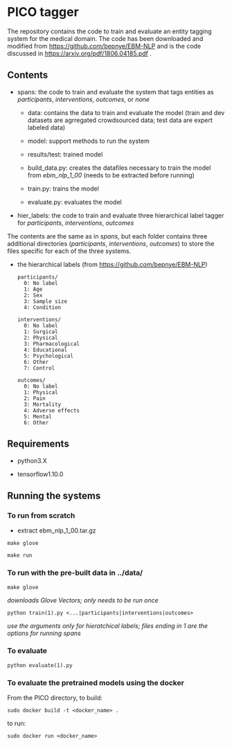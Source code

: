 # PICO tagger

The repository contains the code to train and evaluate an entity tagging system for the medical domain. The code has been downloaded and modified from https://github.com/bepnye/EBM-NLP and is the code discussed in https://arxiv.org/pdf/1806.04185.pdf .

## Contents

* spans: the code to train and evaluate the system that tags entities as _participants_, _interventions_, _outcomes_, or _none_

  * data: contains the data to train and evaluate the model (train and dev datasets are agrregated crowdsourced data; test data are expert labeled data)
  
  * model: support methods to run the system
  
  * results/test: trained model
  
  * build_data.py: creates the datafiles necessary to train the model from _ebm_nlp_1_00_ (needs to be extracted before running)
  
  * train.py: trains the model
  
  * evaluate.py: evaluates the model
 
* hier_labels: the code to train and evaluate three hierarchical label tagger for _participants_, _interventions_, _outcomes_

The contents are the same as in _spans_, but each folder contains three additional directories (_participants_, _interventions_, _outcomes_) to store the files specific for each of the three systems.

* the hierarchical labels (from https://github.com/bepnye/EBM-NLP)

      participants/
        0: No label
        1: Age
        2: Sex
        3: Sample size
        4: Condition

      interventions/
        0: No label
        1: Surgical
        2: Physical
        3: Pharmacological
        4: Educational
        5: Psychological
        6: Other
        7: Control

      outcomes/
        0: No label
        1: Physical
        2: Pain
        3: Mortality
        4: Adverse effects
        5: Mental
        6: Other

## Requirements

* python3.X

* tensorflow1.10.0


## Running the systems

### To run from scratch 

* extract ebm_nlp_1_00.tar.gz

```
make glove 
```
```
make run
```


### To run with the pre-built data in ../data/
```
make glove 
```
*downloads Glove Vectors; only needs to be run once*
```
python train(1).py <...|participants|interventions|outcomes> 
```
*use the arguments only for hieratchical labels; files ending in 1 are the options for running spans*

### To evaluate 

``` 
python evaluate(1).py
```

### To evaluate the pretrained models using the docker

From the PICO directory, to build:

```
sudo docker build -t <docker_name> .
```
to run: 
```
sudo docker run <docker_name>
```




